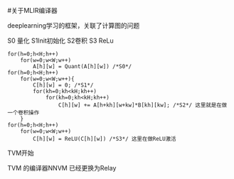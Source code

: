 #关于MLIR编译器

deeplearning学习的框架，关联了计算图的问题

S0 量化 S1Init初始化 S2卷积 S3 ReLu

```
for(h=0;h<H;h++)
    for(w=0;w<W;w++)
        A[h][w] = Quant(A[h][w]) /*S0*/
for(h=0;h<H;h++)
    for(w=0;w<W;w++){
        C[h][w] = 0; /*S1*/
        for(kh=0;kh<kH;kh++)
            for(kh=0;kh<kH;kh++) 
                C[h][w] += A[h+kh][w+kw]*B[kh][kw]; /*S2*/ 这里就是在做一个卷积操作
    }
for(h=0;h<H;h++)
    for(w=0;w<W;w++)
        C[h][w] = ReLU(C[h][w]) /*S3*/ 这里在做ReLU激活

```

TVM开始

TVM 的编译器NNVM 已经更换为Relay
